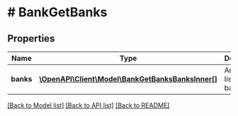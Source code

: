 # # BankGetBanks

## Properties

Name | Type | Description | Notes
------------ | ------------- | ------------- | -------------
**banks** | [**\OpenAPI\Client\Model\BankGetBanksBanksInner[]**](BankGetBanksBanksInner.md) | Arreglo con listado de bancos. |

[[Back to Model list]](../../README.md#models) [[Back to API list]](../../README.md#endpoints) [[Back to README]](../../README.md)
